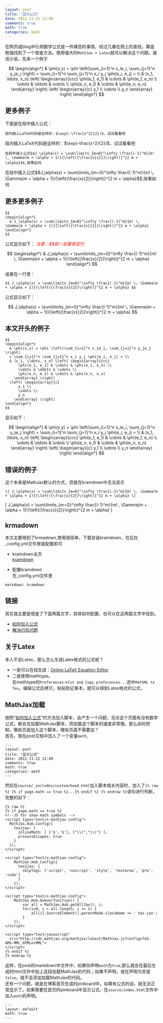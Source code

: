 ```yaml
---
layout: post
title: "显示公式"
date: 2012-11-21 12:49
comments: true
math: true
categories: math
---
```


在网页或blog中引用数学公式是一件痛苦的事情。经过几番在网上的查找，算是勉强找到了一个借鉴方法。借用强大的`MathJax + Latex`就可以解决这个问题。废话少说，先来一个例子  

$$
\begin{align*}
  & \phi(x,y) = \phi \left(\sum_{i=1}^n x_ie_i, \sum_{j=1}^n y_je_j \right)
  = \sum_{i=1}^n \sum_{j=1}^n x_i y_j \phi(e_i, e_j) = \\
  & (x_1, \ldots, x_n) \left( \begin{array}{ccc}
      \phi(e_1, e_1) & \cdots & \phi(e_1, e_n) \\
      \vdots & \ddots & \vdots \\
      \phi(e_n, e_1) & \cdots & \phi(e_n, e_n)
    \end{array} \right)
  \left( \begin{array}{c}
      y_1 \\
      \vdots \\
      y_n
    \end{array} \right)
\end{align*}
$$

<!-- more -->

## 更多例子
下面是在段中插入公式：

```
段内插入LaTeX代码是这样的：$\exp(-\frac{x^2}{2})$，试试看看吧
```
<div markdown="1" class="showbox">
段内插入LaTeX代码是这样的：$\exp(-\frac{x^2}{2})$，试试看看吧
</div>

```
在段中插入公式$$J_\alpha(x) = \sum\limits_{m=0}^\infty \frac{(-1)^m}{m! \, \Gamma(m + \alpha + 1)}{\left({\frac{x}{2}}\right)}^{2 m + \alpha}$$,效果如何
```

<div markdown="1" class="showbox">
在段中插入公式$$J_\alpha(x) = \sum\limits_{m=0}^\infty \frac{(-1)^m}{m! \, \Gamma(m + \alpha + 1)}{\left({\frac{x}{2}}\right)}^{2 m + \alpha}$$,效果如何
</div>

## 更多更多例子  

```
$$
\begin{align*}
  & J_\alpha(x) = \sum\limits_{m=0}^\infty \frac{(-1)^m}{m! \, \Gamma(m + \alpha + 1)}{\left({\frac{x}{2}}\right)}^{2 m + \alpha}
\end{align*}
$$
```
公式显示如下： <em style="color:red"> 注意：\$\$前一定要有空行</em>

$$
\begin{align*}
  & J_\alpha(x) = \sum\limits_{m=0}^\infty \frac{(-1)^m}{m! \, \Gamma(m + \alpha + 1)}{\left({\frac{x}{2}}\right)}^{2 m + \alpha}
\end{align*}
$$

或者在一行里：

```
$$ J_\alpha(x) = \sum\limits_{m=0}^\infty \frac{(-1)^m}{m! \, \Gamma(m + \alpha + 1)}{\left({\frac{x}{2}}\right)}^{2 m + \alpha} $$
```

公式显示如下：

$$ J_\alpha(x) = \sum\limits_{m=0}^\infty \frac{(-1)^m}{m! \, \Gamma(m + \alpha + 1)}{\left({\frac{x}{2}}\right)}^{2 m + \alpha} $$

## 本文开头的例子

```
$$
\begin{align*}
  & \phi(x,y) = \phi \left(\sum_{i=1}^n x_ie_i, \sum_{j=1}^n y_je_j \right)
  = \sum_{i=1}^n \sum_{j=1}^n x_i y_j \phi(e_i, e_j) = \\
  & (x_1, \ldots, x_n) \left( \begin{array}{ccc}
      \phi(e_1, e_1) & \cdots & \phi(e_1, e_n) \\
      \vdots & \ddots & \vdots \\
      \phi(e_n, e_1) & \cdots & \phi(e_n, e_n)
    \end{array} \right)
  \left( \begin{array}{c}
      y_1 \\
      \vdots \\
      y_n
    \end{array} \right)
\end{align*}
$$
```

显示如下：

$$
\begin{align*}
  & \phi(x,y) = \phi \left(\sum_{i=1}^n x_ie_i, \sum_{j=1}^n y_je_j \right)
  = \sum_{i=1}^n \sum_{j=1}^n x_i y_j \phi(e_i, e_j) = \\
  & (x_1, \ldots, x_n) \left( \begin{array}{ccc}
      \phi(e_1, e_1) & \cdots & \phi(e_1, e_n) \\
      \vdots & \ddots & \vdots \\
      \phi(e_n, e_1) & \cdots & \phi(e_n, e_n)
    \end{array} \right)
  \left( \begin{array}{c}
      y_1 \\
      \vdots \\
      y_n
    \end{array} \right)
\end{align*}
$$

## 错误的例子

这个本来是MathJax默认的方式，但是在kramdown中无法显示

```
\[ J_\alpha(x) = \sum\limits_{m=0}^\infty \frac{(-1)^m}{m! \, \Gamma(m + \alpha + 1)}{\left({\frac{x}{2}}\right)}^{2 m + \alpha} \]
```

\[ J_\alpha(x) = \sum\limits_{m=0}^\infty \frac{(-1)^m}{m! \, \Gamma(m + \alpha + 1)}{\left({\frac{x}{2}}\right)}^{2 m + \alpha} \]

## krmadown

本文主要用到了krmadown,使用很简单，下载安装kramdown，在后在\_config.yml文件里面配置即可

* kramdown主页   
[kramdown](http://kramdown.rubyforge.org/)  

* 配置kramdown  
在_config.yml文件里

```
markdown: kramdown
```

## 链接
其实我主要是借鉴了下面两篇文字，具体如何配置，也可以在这两篇文字中找到。

* [如何加入公式](http://yanping.me/cn/blog/2012/03/10/octopress-with-latex/)  
* [解决闪烁问题](http://steshaw.org/blog/2012/02/09/hello-mathjax/)  

## 关于Latex

本人不会Latex，那么怎么生成Latex格式的公式呢？   

* 一是可以在线生成：[Online LaTeX Equation Editor](http://www.codecogs.com/latex/eqneditor.php)   
* 二是使用mathtype。   
	在mathtype的`Preferences`->`Cut and Copy preferences...`选中`MathML to Tex`。编辑公式后拷贝，粘贴到记事本，就可以得到Latex格式的公式。

## MathJax加载

按照“[如何加入公式](http://yanping.me/cn/blog/2012/03/10/octopress-with-latex/)”的方法加入脚本，会产生一个问题，无论这个页面有没有数学公式，都会去加载MathJax脚本，而加载这个脚本的速度非常慢。那么如何控制，哪些页面加入这个脚本，哪些页面不需要加？    
首先，我在post文档中加入了一个变量`math`,

```
---
layout: post
title: "显示公式"
date: 2012-11-21 12:49
comments: true
math: true
categories: math
---
```

然后在`source/_includes/custom/head.html`加入脚本相关内容时，加入了`{% raw %} {% if page.math == true %}...{% endif %} {% endraw %}`语句进行判断，完整的如下：

```
{% raw %}
{% if page.math == true %}
<!--JS for show math symbols -->
<script type="text/x-mathjax-config">
  MathJax.Hub.Config({
    tex2jax: {
      inlineMath: [ ['$','$'], ["\\(","\\)"] ],
      processEscapes: true
    }
  });
</script>

<script type="text/x-mathjax-config">
    MathJax.Hub.Config({
      tex2jax: {
        skipTags: ['script', 'noscript', 'style', 'textarea', 'pre', 'code']
      }
    });
</script>

<script type="text/x-mathjax-config">
    MathJax.Hub.Queue(function() {
        var all = MathJax.Hub.getAllJax(), i;
        for(i=0; i < all.length; i += 1) {
            all[i].SourceElement().parentNode.className += ' has-jax';
        }
    });
</script>

<script type="text/javascript"
  src="http://cdn.mathjax.org/mathjax/latest/MathJax.js?config=TeX-AMS-MML_HTMLorMML">
</script>
{% endif %}
{% endraw %}
```

这样，在post的markdown中文件中，如果你声明`math`为`true`,那么就会在最后生成的html文件中加上这段加载MathJax的代码；如果不声明，或在声明为空或`false`，就不会添加加载MathJax的代码。   
还有一个问题，就是在博客首页生成的pinboard中，如果有公式的话，就无法正常显示了。如果需要在首页的pinboard中显示公式，在`source/index.html`文件中加入`math`的声明。

```
---
layout: default
math: true
---
```
